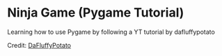 # Ninja Game (Pygame Tutorial)

Learning how to use Pygame by following a YT tutorial by dafluffypotato

Credit: [DaFluffyPotato](https://www.youtube.com/watch?v=2gABYM5M0ww&t=1127s)

